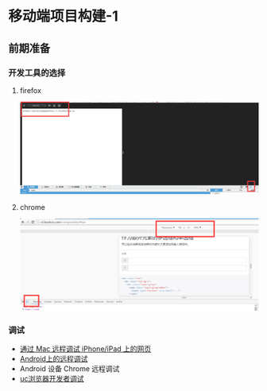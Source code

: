 # 移动端项目构建-1

## 前期准备

### 开发工具的选择

1. firefox

    ![firefox](../img/firefox.png)

2. chrome

    ![chrome](../img/chrome.png)

### 调试

* [通过 Mac 远程调试 iPhone/iPad 上的网页](http://blog.wpjam.com/m/ios-safari-remote-debugging/)
* [Android上的远程调试](http://www.seejs.com/archives/296)
* Android 设备 Chrome 远程调试
* [uc浏览器开发者调试](http://plus.uc.cn/document/webapp/doc5.html)